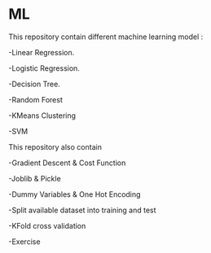 # ML

This repository contain different machine learning model :

-Linear Regression.

-Logistic Regression.

-Decision Tree.

-Random Forest

-KMeans Clustering

-SVM


This repository also contain 

-Gradient Descent & Cost Function

-Joblib & Pickle

-Dummy Variables & One Hot Encoding

-Split available dataset into training and test

-KFold cross validation

-Exercise
